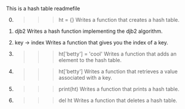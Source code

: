 This is a hash table readmefile

0. >>> ht = {}
Writes a function that creates a hash table.

1. djb2
Writes a hash function implementing the djb2 algorithm.

2. key -> index
Writes a function that gives you the index of a key.

3. >>> ht['betty'] = 'cool'
Writes a function that adds an element to the hash table.

4. >>> ht['betty']
Writes a function that retrieves a value associated with a key.

5. >>> print(ht)
Writes a function that prints a hash table.

6. >>> del ht
Writes a function that deletes a hash table.
